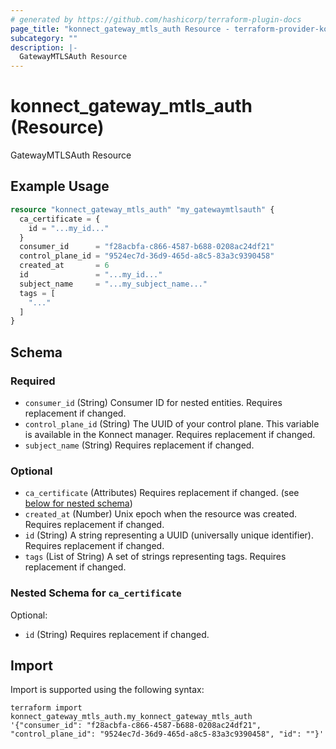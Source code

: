 ```yaml
---
# generated by https://github.com/hashicorp/terraform-plugin-docs
page_title: "konnect_gateway_mtls_auth Resource - terraform-provider-konnect"
subcategory: ""
description: |-
  GatewayMTLSAuth Resource
---
```


# konnect_gateway_mtls_auth (Resource)

GatewayMTLSAuth Resource

## Example Usage

```terraform
resource "konnect_gateway_mtls_auth" "my_gatewaymtlsauth" {
  ca_certificate = {
    id = "...my_id..."
  }
  consumer_id      = "f28acbfa-c866-4587-b688-0208ac24df21"
  control_plane_id = "9524ec7d-36d9-465d-a8c5-83a3c9390458"
  created_at       = 6
  id               = "...my_id..."
  subject_name     = "...my_subject_name..."
  tags = [
    "..."
  ]
}
```

<!-- schema generated by tfplugindocs -->
## Schema

### Required

- `consumer_id` (String) Consumer ID for nested entities. Requires replacement if changed.
- `control_plane_id` (String) The UUID of your control plane. This variable is available in the Konnect manager. Requires replacement if changed.
- `subject_name` (String) Requires replacement if changed.

### Optional

- `ca_certificate` (Attributes) Requires replacement if changed. (see [below for nested schema](#nestedatt--ca_certificate))
- `created_at` (Number) Unix epoch when the resource was created. Requires replacement if changed.
- `id` (String) A string representing a UUID (universally unique identifier). Requires replacement if changed.
- `tags` (List of String) A set of strings representing tags. Requires replacement if changed.

<a id="nestedatt--ca_certificate"></a>
### Nested Schema for `ca_certificate`

Optional:

- `id` (String) Requires replacement if changed.

## Import

Import is supported using the following syntax:

```shell
terraform import konnect_gateway_mtls_auth.my_konnect_gateway_mtls_auth '{"consumer_id": "f28acbfa-c866-4587-b688-0208ac24df21", "control_plane_id": "9524ec7d-36d9-465d-a8c5-83a3c9390458", "id": ""}'
```
